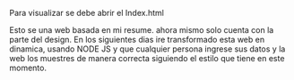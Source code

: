 Para visualizar se debe abrir el Index.html

Esto se una web basada en mi resume. ahora mismo solo cuenta con la parte del design.
En los siguientes dias ire transformado esta web en dinamica, usando NODE JS y que cualquier persona
ingrese sus datos y la web los muestres de manera correcta siguiendo el estilo que tiene en este momento. 
